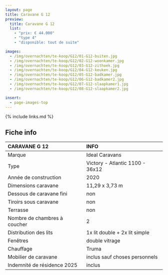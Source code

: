 ```yaml
---
layout: page
title: Caravane G 12
preview:
  title: Caravane G 12
  list:
    - "prix: € 44.000"
    - "type 4"
    - "disponible: tout de suite"

images:
  - /img/overnachten/te-koop/G12/01-G12-buiten.jpg
  - /img/overnachten/te-koop/G12/02-G12-woonkamer.jpg
  - /img/overnachten/te-koop/G12/03-G12-zithoek.jpg
  - /img/overnachten/te-koop/G12/04-G12-keuken.jpg
  - /img/overnachten/te-koop/G12/05-G12-badkamer.jpg
  - /img/overnachten/te-koop/G12/06-G12-badkamer2.jpg
  - /img/overnachten/te-koop/G12/07-G12-slaapkamer1.jpg
  - /img/overnachten/te-koop/G12/08-G12-slaapkamer2.jpg

insert:
  - page-images-top
---
```


{% include links.md %}

## Fiche info

| CARAVANE G 12                | INFO                            |
| :--------------------------- | :------------------------------ |
| Marque                       | Ideal Caravans                  |
| Type                         | Victory - Atlantic 1100 - 36x12 |
| Année de construction        | 2020                            |
| Dimensions caravane          | 11,29 x 3,73 m                  |
| Dessous de caravane fini     | non                             |
| Tiroirs sous caravane        | non                             |
| Terrasse                     | non                             |
| Nombre de chambres à coucher | 2                               |
| Distribution des lits        | 1x lit double + 2x lit simple   |
| Fenêtres                     | double vitrage                  |
| Chauffage                    | Truma                           |
| Mobilier de caravane         | inclus sauf choses personnels   |
| Indemnité de résidence 2025  | inclus                          |
